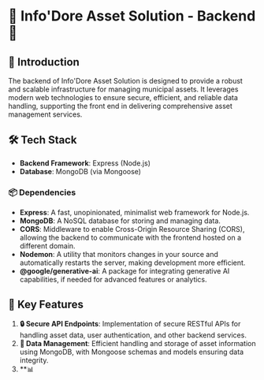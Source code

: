 # 🌟 Info'Dore Asset Solution - Backend 🌟

## 🚀 Introduction

The backend of Info'Dore Asset Solution is designed to provide a robust and scalable infrastructure for managing municipal assets. It leverages modern web technologies to ensure secure, efficient, and reliable data handling, supporting the front end in delivering comprehensive asset management services.

## 🛠️ Tech Stack

- **Backend Framework**: Express (Node.js)
- **Database**: MongoDB (via Mongoose)

### 📦 Dependencies

- **Express**: A fast, unopinionated, minimalist web framework for Node.js.
- **MongoDB**: A NoSQL database for storing and managing data.
- **CORS**: Middleware to enable Cross-Origin Resource Sharing (CORS), allowing the backend to communicate with the frontend hosted on a different domain.
- **Nodemon**: A utility that monitors changes in your source and automatically restarts the server, making development more efficient.
- **@google/generative-ai**: A package for integrating generative AI capabilities, if needed for advanced features or analytics.

## 🌟 Key Features

1. **🔒 Secure API Endpoints**: Implementation of secure RESTful APIs for handling asset data, user authentication, and other backend services.
2. **📂 Data Management**: Efficient handling and storage of asset information using MongoDB, with Mongoose schemas and models ensuring data integrity.
3. **📊  

